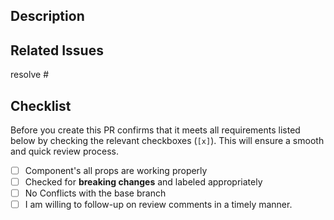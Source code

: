 ## Description

## Related Issues

resolve #

## Checklist

Before you create this PR confirms that it meets all requirements listed below by checking the relevant checkboxes (`[x]`). This will ensure a smooth and quick review process.

- [ ] Component's all props are working properly
- [ ] Checked for **breaking changes** and labeled appropriately
- [ ] No Conflicts with the base branch
- [ ] I am willing to follow-up on review comments in a timely manner.
